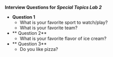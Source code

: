 **Interview Questions for _Special Topics Lab 2_**

* **Question 1**
    * What is your favorite sport to watch/play?
    * What is your favorite team?
* ** Question 2**
    * What is your favorite flavor of ice cream?
* ** Question 3**
    * Do you like pizza? 
